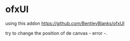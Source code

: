 # ofxUI


using this addon https://github.com/BentleyBlanks/ofxUI

try to change the position of de canvas - error -.
